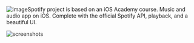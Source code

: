 ![image](https://github.com/Harnashevich/SpotifyPetProject/assets/84876109/667abaab-3ccd-4acc-a9bd-4760c13ee597)Spotify project is based on an iOS Academy course.
Music and audio app on iOS. Complete with the official Spotify API, playback, and a beautiful UI.

![screenshots](https://github.com/Harnashevich/SpotifyPetProject/assets/84876109/dfacef2a-e72d-49b4-817b-fc2763efa318)
